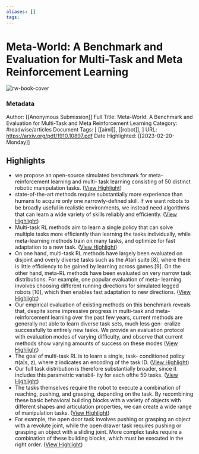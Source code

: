 ```yaml
---
aliases: []
tags:
---
```

# Meta-World: A Benchmark and Evaluation for Multi-Task and Meta Reinforcement Learning

![rw-book-cover](https://readwise-assets.s3.amazonaws.com/static/images/article0.00998d930354.png)
### Metadata
Author: [[Anonymous Submission]]
Full Title: Meta-World: A Benchmark and Evaluation for Multi-Task and Meta Reinforcement Learning
Category: #readwise/articles
Document Tags: [ [[aiml]],  [[robot]], ]
URL: https://arxiv.org/pdf/1910.10897.pdf
Date Highlighted: [[2023-02-20-Monday]]

## Highlights
- we propose
  an open-source simulated benchmark for meta-reinforcement learning and multi-
  task learning consisting of 50 distinct robotic manipulation tasks. ([View Highlight](https://read.readwise.io/read/01gpkyza5d558859c8s8pd7skd))
- state-of-the-art methods require substantially
  more experience than humans to acquire only one narrowly-deﬁned skill. If we want robots to be
  broadly useful in realistic environments, we instead need algorithms that can learn a wide variety of
  skills reliably and efﬁciently. ([View Highlight](https://read.readwise.io/read/01gpkyt1pk0p1bmj37r2b793d7))
- Multi-task RL methods aim to learn a single policy that can solve multiple tasks
  more efﬁciently than learning the tasks individually, while meta-learning methods train on many
  tasks, and optimize for fast adaptation to a new task. ([View Highlight](https://read.readwise.io/read/01gpkywtecnca4jf607c2swt9b))
- On one hand, multi-task RL methods have
  largely been evaluated on disjoint and overly diverse tasks such as the Atari suite [8], where there
  is little efﬁciency to be gained by learning across games [9]. On the other hand, meta-RL methods
  have been evaluated on very narrow task distributions. For example, one popular evaluation of meta-
  learning involves choosing different running directions for simulated legged robots [10], which then
  enables fast adaptation to new directions. ([View Highlight](https://read.readwise.io/read/01gpkyy3qyc8ar1pp5tj94xyb6))
- Our empirical evaluation of existing methods on this benchmark
  reveals that, despite some impressive progress in multi-task and meta-reinforcement learning over
  the past few years, current methods are generally not able to learn diverse task sets, much less gen-
  eralize successfully to entirely new tasks. We provide an evaluation protocol with evaluation modes
  of varying difﬁculty, and observe that current methods show varying amounts of success on these
  modes ([View Highlight](https://read.readwise.io/read/01gpkz1ztf8wqmb339p6n628bk))
- The goal of multi-task RL is to learn a single, task-
  conditioned policy π(a|s, z), where z indicates an encoding of the task ID. ([View Highlight](https://read.readwise.io/read/01gpkzdtvwfcgcxg01wdtvsxc7))
- Our full task distribution is therefore substantially broader, since it includes this parametric variabil-
  ity for each ofthe 50 tasks. ([View Highlight](https://read.readwise.io/read/01gpm1ewjb1r4072rffrh2d43r))
- The tasks themselves require the
  robot to execute a combination of reaching, pushing, and grasping, depending on the task. By
  recombining these basic behavioral building blocks with a variety of objects with different shapes
  and articulation properties, we can create a wide range of manipulation tasks. ([View Highlight](https://read.readwise.io/read/01gpm1fwcbrcywy0p6gwd8h3dw))
- For example, the
  open door task involves pushing or grasping an object with a revolute joint, while the open drawer
  task requires pushing or grasping an object with a sliding joint. More complex tasks require a
  combination of these building blocks, which must be executed in the right order. ([View Highlight](https://read.readwise.io/read/01gpm1gpf5qwqbgs48h29nb9rf))

